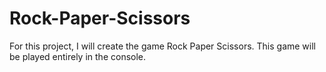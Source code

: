 # Rock-Paper-Scissors
For this project, I will create the game Rock Paper Scissors. This game will be played entirely in the console.
